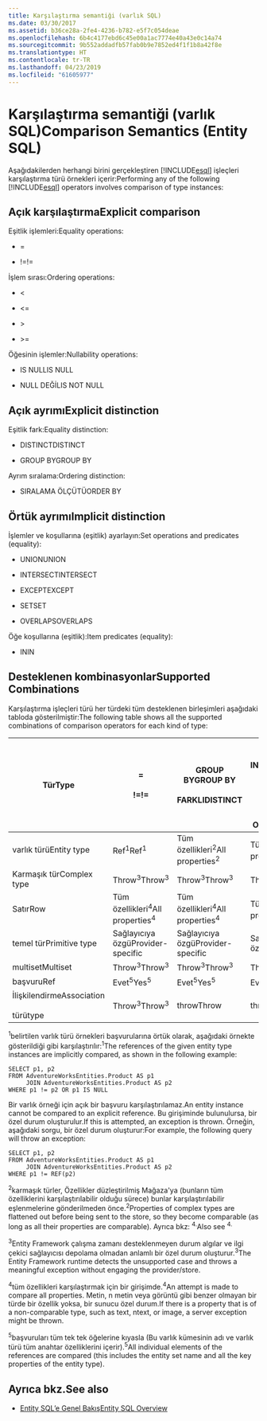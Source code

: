 ```yaml
---
title: Karşılaştırma semantiği (varlık SQL)
ms.date: 03/30/2017
ms.assetid: b36ce28a-2fe4-4236-b782-e5f7c054deae
ms.openlocfilehash: 6b4c4177ebd6c45e00a1ac7774e40a43e0c14a74
ms.sourcegitcommit: 9b552addadfb57fab0b9e7852ed4f1f1b8a42f8e
ms.translationtype: HT
ms.contentlocale: tr-TR
ms.lasthandoff: 04/23/2019
ms.locfileid: "61605977"
---
```

# <a name="comparison-semantics-entity-sql"></a><span data-ttu-id="4659f-102">Karşılaştırma semantiği (varlık SQL)</span><span class="sxs-lookup"><span data-stu-id="4659f-102">Comparison Semantics (Entity SQL)</span></span>
<span data-ttu-id="4659f-103">Aşağıdakilerden herhangi birini gerçekleştiren [!INCLUDE[esql](../../../../../../includes/esql-md.md)] işleçleri karşılaştırma türü örnekleri içerir:</span><span class="sxs-lookup"><span data-stu-id="4659f-103">Performing any of the following [!INCLUDE[esql](../../../../../../includes/esql-md.md)] operators involves comparison of type instances:</span></span>  
  
## <a name="explicit-comparison"></a><span data-ttu-id="4659f-104">Açık karşılaştırma</span><span class="sxs-lookup"><span data-stu-id="4659f-104">Explicit comparison</span></span>  
 <span data-ttu-id="4659f-105">Eşitlik işlemleri:</span><span class="sxs-lookup"><span data-stu-id="4659f-105">Equality operations:</span></span>  
  
- =  
  
- <span data-ttu-id="4659f-106">!=</span><span class="sxs-lookup"><span data-stu-id="4659f-106">!=</span></span>  
  
 <span data-ttu-id="4659f-107">İşlem sırası:</span><span class="sxs-lookup"><span data-stu-id="4659f-107">Ordering operations:</span></span>  
  
- <  
  
- \<=  
  
- \>  
  
- \>=  
  
 <span data-ttu-id="4659f-108">Öğesinin işlemler:</span><span class="sxs-lookup"><span data-stu-id="4659f-108">Nullability operations:</span></span>  
  
- <span data-ttu-id="4659f-109">IS NULL</span><span class="sxs-lookup"><span data-stu-id="4659f-109">IS NULL</span></span>  
  
- <span data-ttu-id="4659f-110">NULL DEĞİL</span><span class="sxs-lookup"><span data-stu-id="4659f-110">IS NOT NULL</span></span>  
  
## <a name="explicit-distinction"></a><span data-ttu-id="4659f-111">Açık ayrımı</span><span class="sxs-lookup"><span data-stu-id="4659f-111">Explicit distinction</span></span>  
 <span data-ttu-id="4659f-112">Eşitlik fark:</span><span class="sxs-lookup"><span data-stu-id="4659f-112">Equality distinction:</span></span>  
  
- <span data-ttu-id="4659f-113">DISTINCT</span><span class="sxs-lookup"><span data-stu-id="4659f-113">DISTINCT</span></span>  
  
- <span data-ttu-id="4659f-114">GROUP BY</span><span class="sxs-lookup"><span data-stu-id="4659f-114">GROUP BY</span></span>  
  
 <span data-ttu-id="4659f-115">Ayrım sıralama:</span><span class="sxs-lookup"><span data-stu-id="4659f-115">Ordering distinction:</span></span>  
  
- <span data-ttu-id="4659f-116">SIRALAMA ÖLÇÜTÜ</span><span class="sxs-lookup"><span data-stu-id="4659f-116">ORDER BY</span></span>  
  
## <a name="implicit-distinction"></a><span data-ttu-id="4659f-117">Örtük ayrımı</span><span class="sxs-lookup"><span data-stu-id="4659f-117">Implicit distinction</span></span>  
 <span data-ttu-id="4659f-118">İşlemler ve koşullarına (eşitlik) ayarlayın:</span><span class="sxs-lookup"><span data-stu-id="4659f-118">Set operations and predicates (equality):</span></span>  
  
- <span data-ttu-id="4659f-119">UNION</span><span class="sxs-lookup"><span data-stu-id="4659f-119">UNION</span></span>  
  
- <span data-ttu-id="4659f-120">INTERSECT</span><span class="sxs-lookup"><span data-stu-id="4659f-120">INTERSECT</span></span>  
  
- <span data-ttu-id="4659f-121">EXCEPT</span><span class="sxs-lookup"><span data-stu-id="4659f-121">EXCEPT</span></span>  
  
- <span data-ttu-id="4659f-122">SET</span><span class="sxs-lookup"><span data-stu-id="4659f-122">SET</span></span>  
  
- <span data-ttu-id="4659f-123">OVERLAPS</span><span class="sxs-lookup"><span data-stu-id="4659f-123">OVERLAPS</span></span>  
  
 <span data-ttu-id="4659f-124">Öğe koşullarına (eşitlik):</span><span class="sxs-lookup"><span data-stu-id="4659f-124">Item predicates (equality):</span></span>  
  
- <span data-ttu-id="4659f-125">IN</span><span class="sxs-lookup"><span data-stu-id="4659f-125">IN</span></span>  
  
## <a name="supported-combinations"></a><span data-ttu-id="4659f-126">Desteklenen kombinasyonlar</span><span class="sxs-lookup"><span data-stu-id="4659f-126">Supported Combinations</span></span>  
 <span data-ttu-id="4659f-127">Karşılaştırma işleçleri türü her türdeki tüm desteklenen birleşimleri aşağıdaki tabloda gösterilmiştir:</span><span class="sxs-lookup"><span data-stu-id="4659f-127">The following table shows all the supported combinations of comparison operators for each kind of type:</span></span>  
  
|<span data-ttu-id="4659f-128">**Tür**</span><span class="sxs-lookup"><span data-stu-id="4659f-128">**Type**</span></span>|**=**<br /><br /> <span data-ttu-id="4659f-129">**\!=**</span><span class="sxs-lookup"><span data-stu-id="4659f-129">**!=**</span></span>|<span data-ttu-id="4659f-130">**GROUP BY**</span><span class="sxs-lookup"><span data-stu-id="4659f-130">**GROUP BY**</span></span><br /><br /> <span data-ttu-id="4659f-131">**FARKLI**</span><span class="sxs-lookup"><span data-stu-id="4659f-131">**DISTINCT**</span></span>|<span data-ttu-id="4659f-132">**UNION**</span><span class="sxs-lookup"><span data-stu-id="4659f-132">**UNION**</span></span><br /><br /> <span data-ttu-id="4659f-133">**INTERSECT**</span><span class="sxs-lookup"><span data-stu-id="4659f-133">**INTERSECT**</span></span><br /><br /> <span data-ttu-id="4659f-134">**EXCEPT**</span><span class="sxs-lookup"><span data-stu-id="4659f-134">**EXCEPT**</span></span><br /><br /> <span data-ttu-id="4659f-135">**SET**</span><span class="sxs-lookup"><span data-stu-id="4659f-135">**SET**</span></span><br /><br /> <span data-ttu-id="4659f-136">**OVERLAPS**</span><span class="sxs-lookup"><span data-stu-id="4659f-136">**OVERLAPS**</span></span>|<span data-ttu-id="4659f-137">**IN**</span><span class="sxs-lookup"><span data-stu-id="4659f-137">**IN**</span></span>|<span data-ttu-id="4659f-138">**<   <=**</span><span class="sxs-lookup"><span data-stu-id="4659f-138">**<   <=**</span></span><br /><br /> <span data-ttu-id="4659f-139">**>   >=**</span><span class="sxs-lookup"><span data-stu-id="4659f-139">**>   >=**</span></span>|<span data-ttu-id="4659f-140">**ORDER BY**</span><span class="sxs-lookup"><span data-stu-id="4659f-140">**ORDER BY**</span></span>|<span data-ttu-id="4659f-141">**NULL**</span><span class="sxs-lookup"><span data-stu-id="4659f-141">**IS NULL**</span></span><br /><br /> <span data-ttu-id="4659f-142">**NULL DEĞİL**</span><span class="sxs-lookup"><span data-stu-id="4659f-142">**IS NOT NULL**</span></span>|  
|-|-|-|-|-|-|-|-|  
|<span data-ttu-id="4659f-143">varlık türü</span><span class="sxs-lookup"><span data-stu-id="4659f-143">Entity type</span></span>|<span data-ttu-id="4659f-144">Ref<sup>1</sup></span><span class="sxs-lookup"><span data-stu-id="4659f-144">Ref<sup>1</sup></span></span>|<span data-ttu-id="4659f-145">Tüm özellikleri<sup>2</sup></span><span class="sxs-lookup"><span data-stu-id="4659f-145">All properties<sup>2</sup></span></span>|<span data-ttu-id="4659f-146">Tüm özellikleri<sup>2</sup></span><span class="sxs-lookup"><span data-stu-id="4659f-146">All properties<sup>2</sup></span></span>|<span data-ttu-id="4659f-147">Tüm özellikleri<sup>2</sup></span><span class="sxs-lookup"><span data-stu-id="4659f-147">All properties<sup>2</sup></span></span>|<span data-ttu-id="4659f-148">Throw<sup>3</sup></span><span class="sxs-lookup"><span data-stu-id="4659f-148">Throw<sup>3</sup></span></span>|<span data-ttu-id="4659f-149">Throw<sup>3</sup></span><span class="sxs-lookup"><span data-stu-id="4659f-149">Throw<sup>3</sup></span></span>|<span data-ttu-id="4659f-150">Ref<sup>1</sup></span><span class="sxs-lookup"><span data-stu-id="4659f-150">Ref<sup>1</sup></span></span>|  
|<span data-ttu-id="4659f-151">Karmaşık tür</span><span class="sxs-lookup"><span data-stu-id="4659f-151">Complex type</span></span>|<span data-ttu-id="4659f-152">Throw<sup>3</sup></span><span class="sxs-lookup"><span data-stu-id="4659f-152">Throw<sup>3</sup></span></span>|<span data-ttu-id="4659f-153">Throw<sup>3</sup></span><span class="sxs-lookup"><span data-stu-id="4659f-153">Throw<sup>3</sup></span></span>|<span data-ttu-id="4659f-154">Throw<sup>3</sup></span><span class="sxs-lookup"><span data-stu-id="4659f-154">Throw<sup>3</sup></span></span>|<span data-ttu-id="4659f-155">Throw<sup>3</sup></span><span class="sxs-lookup"><span data-stu-id="4659f-155">Throw<sup>3</sup></span></span>|<span data-ttu-id="4659f-156">Throw<sup>3</sup></span><span class="sxs-lookup"><span data-stu-id="4659f-156">Throw<sup>3</sup></span></span>|<span data-ttu-id="4659f-157">Throw<sup>3</sup></span><span class="sxs-lookup"><span data-stu-id="4659f-157">Throw<sup>3</sup></span></span>|<span data-ttu-id="4659f-158">Throw<sup>3</sup></span><span class="sxs-lookup"><span data-stu-id="4659f-158">Throw<sup>3</sup></span></span>|  
|<span data-ttu-id="4659f-159">Satır</span><span class="sxs-lookup"><span data-stu-id="4659f-159">Row</span></span>|<span data-ttu-id="4659f-160">Tüm özellikleri<sup>4</sup></span><span class="sxs-lookup"><span data-stu-id="4659f-160">All properties<sup>4</sup></span></span>|<span data-ttu-id="4659f-161">Tüm özellikleri<sup>4</sup></span><span class="sxs-lookup"><span data-stu-id="4659f-161">All properties<sup>4</sup></span></span>|<span data-ttu-id="4659f-162">Tüm özellikleri<sup>4</sup></span><span class="sxs-lookup"><span data-stu-id="4659f-162">All properties<sup>4</sup></span></span>|<span data-ttu-id="4659f-163">Throw<sup>3</sup></span><span class="sxs-lookup"><span data-stu-id="4659f-163">Throw<sup>3</sup></span></span>|<span data-ttu-id="4659f-164">Throw<sup>3</sup></span><span class="sxs-lookup"><span data-stu-id="4659f-164">Throw<sup>3</sup></span></span>|<span data-ttu-id="4659f-165">Tüm özellikleri<sup>4</sup></span><span class="sxs-lookup"><span data-stu-id="4659f-165">All properties<sup>4</sup></span></span>|<span data-ttu-id="4659f-166">Throw<sup>3</sup></span><span class="sxs-lookup"><span data-stu-id="4659f-166">Throw<sup>3</sup></span></span>|  
|<span data-ttu-id="4659f-167">temel tür</span><span class="sxs-lookup"><span data-stu-id="4659f-167">Primitive type</span></span>|<span data-ttu-id="4659f-168">Sağlayıcıya özgü</span><span class="sxs-lookup"><span data-stu-id="4659f-168">Provider-specific</span></span>|<span data-ttu-id="4659f-169">Sağlayıcıya özgü</span><span class="sxs-lookup"><span data-stu-id="4659f-169">Provider-specific</span></span>|<span data-ttu-id="4659f-170">Sağlayıcıya özgü</span><span class="sxs-lookup"><span data-stu-id="4659f-170">Provider-specific</span></span>|<span data-ttu-id="4659f-171">Sağlayıcıya özgü</span><span class="sxs-lookup"><span data-stu-id="4659f-171">Provider-specific</span></span>|<span data-ttu-id="4659f-172">Sağlayıcıya özgü</span><span class="sxs-lookup"><span data-stu-id="4659f-172">Provider-specific</span></span>|<span data-ttu-id="4659f-173">Sağlayıcıya özgü</span><span class="sxs-lookup"><span data-stu-id="4659f-173">Provider-specific</span></span>|<span data-ttu-id="4659f-174">Sağlayıcıya özgü</span><span class="sxs-lookup"><span data-stu-id="4659f-174">Provider-specific</span></span>|  
|<span data-ttu-id="4659f-175">multiset</span><span class="sxs-lookup"><span data-stu-id="4659f-175">Multiset</span></span>|<span data-ttu-id="4659f-176">Throw<sup>3</sup></span><span class="sxs-lookup"><span data-stu-id="4659f-176">Throw<sup>3</sup></span></span>|<span data-ttu-id="4659f-177">Throw<sup>3</sup></span><span class="sxs-lookup"><span data-stu-id="4659f-177">Throw<sup>3</sup></span></span>|<span data-ttu-id="4659f-178">Throw<sup>3</sup></span><span class="sxs-lookup"><span data-stu-id="4659f-178">Throw<sup>3</sup></span></span>|<span data-ttu-id="4659f-179">Throw<sup>3</sup></span><span class="sxs-lookup"><span data-stu-id="4659f-179">Throw<sup>3</sup></span></span>|<span data-ttu-id="4659f-180">Throw<sup>3</sup></span><span class="sxs-lookup"><span data-stu-id="4659f-180">Throw<sup>3</sup></span></span>|<span data-ttu-id="4659f-181">Throw<sup>3</sup></span><span class="sxs-lookup"><span data-stu-id="4659f-181">Throw<sup>3</sup></span></span>|<span data-ttu-id="4659f-182">Throw<sup>3</sup></span><span class="sxs-lookup"><span data-stu-id="4659f-182">Throw<sup>3</sup></span></span>|  
|<span data-ttu-id="4659f-183">başvuru</span><span class="sxs-lookup"><span data-stu-id="4659f-183">Ref</span></span>|<span data-ttu-id="4659f-184">Evet<sup>5</sup></span><span class="sxs-lookup"><span data-stu-id="4659f-184">Yes<sup>5</sup></span></span>|<span data-ttu-id="4659f-185">Evet<sup>5</sup></span><span class="sxs-lookup"><span data-stu-id="4659f-185">Yes<sup>5</sup></span></span>|<span data-ttu-id="4659f-186">Evet<sup>5</sup></span><span class="sxs-lookup"><span data-stu-id="4659f-186">Yes<sup>5</sup></span></span>|<span data-ttu-id="4659f-187">Evet<sup>5</sup></span><span class="sxs-lookup"><span data-stu-id="4659f-187">Yes<sup>5</sup></span></span>|<span data-ttu-id="4659f-188">throw</span><span class="sxs-lookup"><span data-stu-id="4659f-188">Throw</span></span>|<span data-ttu-id="4659f-189">throw</span><span class="sxs-lookup"><span data-stu-id="4659f-189">Throw</span></span>|<span data-ttu-id="4659f-190">Evet<sup>5</sup></span><span class="sxs-lookup"><span data-stu-id="4659f-190">Yes<sup>5</sup></span></span>|  
|<span data-ttu-id="4659f-191">İlişkilendirme</span><span class="sxs-lookup"><span data-stu-id="4659f-191">Association</span></span><br /><br /> <span data-ttu-id="4659f-192">türü</span><span class="sxs-lookup"><span data-stu-id="4659f-192">type</span></span>|<span data-ttu-id="4659f-193">Throw<sup>3</sup></span><span class="sxs-lookup"><span data-stu-id="4659f-193">Throw<sup>3</sup></span></span>|<span data-ttu-id="4659f-194">throw</span><span class="sxs-lookup"><span data-stu-id="4659f-194">Throw</span></span>|<span data-ttu-id="4659f-195">throw</span><span class="sxs-lookup"><span data-stu-id="4659f-195">Throw</span></span>|<span data-ttu-id="4659f-196">throw</span><span class="sxs-lookup"><span data-stu-id="4659f-196">Throw</span></span>|<span data-ttu-id="4659f-197">Throw<sup>3</sup></span><span class="sxs-lookup"><span data-stu-id="4659f-197">Throw<sup>3</sup></span></span>|<span data-ttu-id="4659f-198">Throw<sup>3</sup></span><span class="sxs-lookup"><span data-stu-id="4659f-198">Throw<sup>3</sup></span></span>|<span data-ttu-id="4659f-199">Throw<sup>3</sup></span><span class="sxs-lookup"><span data-stu-id="4659f-199">Throw<sup>3</sup></span></span>|  
  
 <span data-ttu-id="4659f-200"><sup>1</sup>belirtilen varlık türü örnekleri başvurularına örtük olarak, aşağıdaki örnekte gösterildiği gibi karşılaştırılır:</span><span class="sxs-lookup"><span data-stu-id="4659f-200"><sup>1</sup>The references of the given entity type instances are implicitly compared, as shown in the following example:</span></span>  
  
```  
SELECT p1, p2   
FROM AdventureWorksEntities.Product AS p1   
     JOIN AdventureWorksEntities.Product AS p2   
WHERE p1 != p2 OR p1 IS NULL  
```  
  
 <span data-ttu-id="4659f-201">Bir varlık örneği için açık bir başvuru karşılaştırılamaz.</span><span class="sxs-lookup"><span data-stu-id="4659f-201">An entity instance cannot be compared to an explicit reference.</span></span> <span data-ttu-id="4659f-202">Bu girişiminde bulunulursa, bir özel durum oluşturulur.</span><span class="sxs-lookup"><span data-stu-id="4659f-202">If this is attempted, an exception is thrown.</span></span> <span data-ttu-id="4659f-203">Örneğin, aşağıdaki sorgu, bir özel durum oluşturur:</span><span class="sxs-lookup"><span data-stu-id="4659f-203">For example, the following query will throw an exception:</span></span>  
  
```  
SELECT p1, p2   
FROM AdventureWorksEntities.Product AS p1   
     JOIN AdventureWorksEntities.Product AS p2   
WHERE p1 != REF(p2)  
```  
  
 <span data-ttu-id="4659f-204"><sup>2</sup>karmaşık türler, Özellikler düzleştirilmiş Mağaza'ya (bunların tüm özelliklerini karşılaştırılabilir olduğu sürece) bunlar karşılaştırılabilir eşlenmelerine gönderilmeden önce.</span><span class="sxs-lookup"><span data-stu-id="4659f-204"><sup>2</sup>Properties of complex types are flattened out before being sent to the store, so they become comparable (as long as all their properties are comparable).</span></span> <span data-ttu-id="4659f-205">Ayrıca bkz: <sup>4.</sup></span><span class="sxs-lookup"><span data-stu-id="4659f-205">Also see <sup>4.</sup></span></span>  
  
 <span data-ttu-id="4659f-206"><sup>3</sup>Entity Framework çalışma zamanı desteklenmeyen durum algılar ve ilgi çekici sağlayıcısı depolama olmadan anlamlı bir özel durum oluşturur.</span><span class="sxs-lookup"><span data-stu-id="4659f-206"><sup>3</sup>The Entity Framework runtime detects the unsupported case and throws a meaningful exception without engaging the provider/store.</span></span>  
  
 <span data-ttu-id="4659f-207"><sup>4</sup>tüm özellikleri karşılaştırmak için bir girişimde.</span><span class="sxs-lookup"><span data-stu-id="4659f-207"><sup>4</sup>An attempt is made to compare all properties.</span></span> <span data-ttu-id="4659f-208">Metin, n metin veya görüntü gibi benzer olmayan bir türde bir özellik yoksa, bir sunucu özel durum.</span><span class="sxs-lookup"><span data-stu-id="4659f-208">If there is a property that is of a non-comparable type, such as text, ntext, or image, a server exception might be thrown.</span></span>  
  
 <span data-ttu-id="4659f-209"><sup>5</sup>başvuruları tüm tek tek öğelerine kıyasla (Bu varlık kümesinin adı ve varlık türü tüm anahtar özelliklerini içerir).</span><span class="sxs-lookup"><span data-stu-id="4659f-209"><sup>5</sup>All individual elements of the references are compared (this includes the entity set name and all the key properties of the entity type).</span></span>  
  
## <a name="see-also"></a><span data-ttu-id="4659f-210">Ayrıca bkz.</span><span class="sxs-lookup"><span data-stu-id="4659f-210">See also</span></span>

- [<span data-ttu-id="4659f-211">Entity SQL’e Genel Bakış</span><span class="sxs-lookup"><span data-stu-id="4659f-211">Entity SQL Overview</span></span>](../../../../../../docs/framework/data/adonet/ef/language-reference/entity-sql-overview.md)
